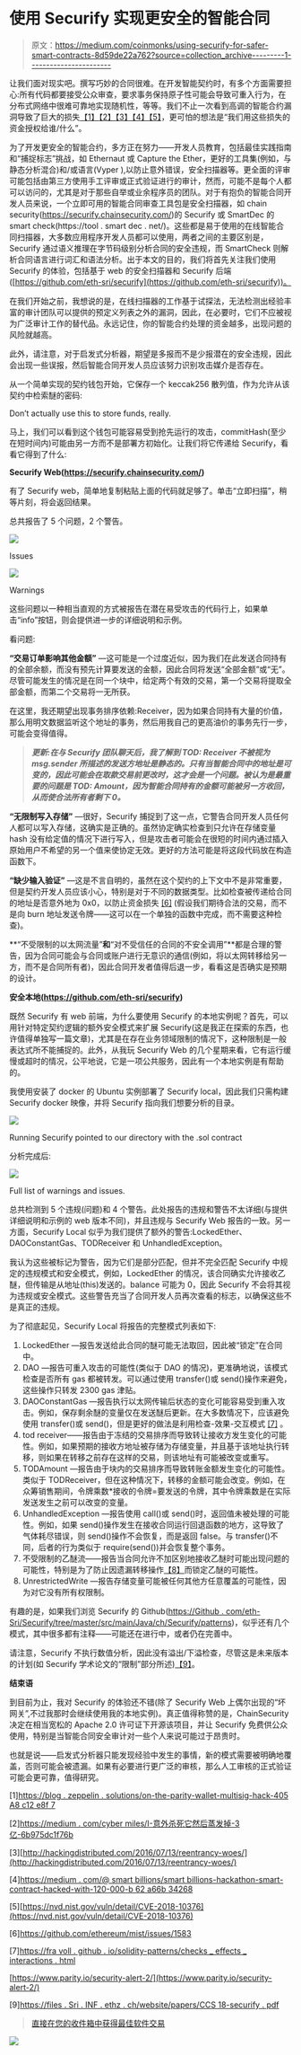 # 使用 Securify 实现更安全的智能合同

> 原文：<https://medium.com/coinmonks/using-securify-for-safer-smart-contracts-8d59de22a762?source=collection_archive---------1----------------------->

让我们面对现实吧。撰写巧妙的合同很难。在开发智能契约时，有多个方面需要担心:所有代码都要接受公众审查，要求事务保持原子性可能会导致可重入行为，在分布式网络中很难可靠地实现随机性，等等。我们不止一次看到高调的智能合约漏洞导致了巨大的损失[【1】](https://blog.zeppelin.solutions/on-the-parity-wallet-multisig-hack-405a8c12e8f7)[【2】](/cybermiles/i-accidentally-killed-it-and-evaporated-300-million-6b975dc1f76b)[【3】](http://hackingdistributed.com/2016/07/13/reentrancy-woes/)[【4】](/@SmartBillions/smartbillions-hackathon-smart-contract-hacked-with-120-000-b62a66b34268)[【5】](https://nvd.nist.gov/vuln/detail/CVE-2018-10376)，更可怕的想法是“我们用这些损失的资金授权给谁/什么”。

为了开发更安全的智能合约，多方正在努力——开发人员教育，包括最佳实践指南和“捕捉标志”挑战，如 Ethernaut 或 Capture the Ether，更好的工具集(例如，与静态分析混合)和/或语言(Vyper ),以防止意外错误，安全扫描器等。更全面的评审可能包括由第三方使用手工评审或正式验证进行的审计，然而，可能不是每个人都可以访问的，尤其是对于那些自举或业余程序员的团队。对于有抱负的智能合同开发人员来说，一个立即可用的智能合同审查工具包是安全扫描器，如 chain security(https://securify.chainsecurity.com/)的 Securify 或 SmartDec 的 smart check(https://tool . smart dec . net/)。这些都是易于使用的在线智能合同扫描器，大多数应用程序开发人员都可以使用，两者之间的主要区别是，Securify 通过语义推理在字节码级别分析合同的安全违规，而 SmartCheck 则解析合同语言进行词汇和语法分析。出于本文的目的，我们将首先关注我们使用 Securify 的体验，包括基于 web 的安全扫描器和 Securify 后端([https://github.com/eth-sri/securify](https://github.com/eth-sri/securify))。

在我们开始之前，我想说的是，在线扫描器的工作基于试探法，无法检测出经验丰富的审计团队可以提供的预定义列表之外的漏洞，因此，在必要时，它们不应被视为广泛审计工作的替代品。永远记住，你的智能合约处理的资金越多，出现问题的风险就越高。

此外，请注意，对于启发式分析器，期望是多报而不是少报潜在的安全违规，因此会出现一些误报，然后智能合同开发人员应该努力识别攻击媒介是否存在。

从一个简单实现的契约钱包开始，它保存一个 keccak256 散列值，作为允许从该契约中检索醚的密码:

Don’t actually use this to store funds, really.

马上，我们可以看到这个钱包可能容易受到抢先运行的攻击，commitHash(至少在短时间内)可能由另一方而不是部署方初始化。让我们将它传递给 Securify，看看它得到了什么:

**Securify Web(https://securify.chainsecurity.com/)**

有了 Securify web，简单地复制粘贴上面的代码就足够了。单击“立即扫描”，稍等片刻，将会返回结果。

总共报告了 5 个问题，2 个警告。

![](img/3ee67e166a382ded54f61c209d5bb04e.png)

Issues

![](img/c3fcfed7b1576fdb4c5c248fa8b838c7.png)

Warnings

这些问题以一种相当直观的方式被报告在潜在易受攻击的代码行上，如果单击“info”按钮，则会提供进一步的详细说明和示例。

看问题:

**“交易订单影响其他金额”** —这可能是一个过度近似，因为我们在此发送合同持有的全部余额，而没有预先计算要发送的金额，因此合同将发送“全部金额”或“无”。尽管可能发生的情况是在同一个块中，给定两个有效的交易，第一个交易将提取全部金额，而第二个交易将一无所获。

在这里，我还期望出现事务排序依赖:Receiver，因为如果合同持有大量的价值，那么用明文数据监听这个地址的事务，然后用我自己的更高油价的事务先行一步，可能会变得值得。

> ***更新:在与 Securify 团队聊天后，我了解到 TOD: Receiver 不被视为 msg.sender 所描述的发送方地址是静态的。只有当智能合同中的地址是可变的，因此可能会在取款交易前更改时，这才会是一个问题。被认为是最重要的问题是 TOD: Amount，因为智能合同持有的金额可能被另一方收回，从而使合法所有者剩下 0。***

**“无限制写入存储”** —很好，Securify 捕捉到了这一点，它警告合同开发人员任何人都可以写入存储，这确实是正确的。虽然协定确实检查到只允许在存储变量 hash 没有给定值的情况下进行写入，但是攻击者可能会在很短的时间内通过插入原始用户不希望的另一个值来使协定无效。更好的方法可能是将这段代码放在构造函数下。

**“缺少输入验证”** —这是不言自明的，虽然在这个契约的上下文中不是非常重要，但是契约开发人员应该小心，特别是对于不同的数据类型。比如检查被传递给合同的地址是否意外地为 0x0，以防止资金损失 [[6]](https://github.com/ethereum/mist/issues/1583) (假设我们期待合法的交易，而不是向 burn 地址发送令牌——这可以在一个单独的函数中完成，而不需要这种检查)。

**“不受限制的以太网流量”**和**“对不受信任的合同的不安全调用”**都是合理的警告，因为合同可能会与合同或账户进行无意识的通信(例如，将以太网转移给另一方，而不是合同所有者)，因此合同开发者值得后退一步，看看这是否确实是预期的设计。

**安全本地(https://github.com/eth-sri/securify)**

既然 Securify 有 web 前端，为什么要使用 Securify 的本地实例呢？首先，可以用针对特定契约逻辑的额外安全模式来扩展 Securify(这是我正在探索的东西，也许值得单独写一篇文章)，尤其是在存在业务领域限制的情况下，这种限制是一般表达式所不能捕捉的。此外，从我玩 Securify Web 的几个星期来看，它有运行缓慢或超时的情况，公平地说，它是一项公共服务，因此有一个本地实例是有帮助的。

我使用安装了 docker 的 Ubuntu 实例部署了 Securify local，因此我们只需构建 Securify docker 映像，并将 Securify 指向我们想要分析的目录。

![](img/3a9ff91b9ac9c4e73ab6dde8a5ea4913.png)

Running Securify pointed to our directory with the .sol contract

分析完成后:

![](img/36dd9e529c6207effdcb72b3310547d2.png)

Full list of warnings and issues.

总共检测到 5 个违规(问题)和 4 个警告。此处报告的违规和警告不太详细(与提供详细说明和示例的 web 版本不同)，并且违规与 Securify Web 报告的一致。另一方面，Securify Local 似乎为我们提供了额外的警告:LockedEther、DAOConstantGas、TODReceiver 和 UnhandledException。

我认为这些被标记为警告，因为它们是部分匹配，但并不完全匹配 Securify 中规定的违规模式和安全模式，例如，LockedEther 的情况，该合同确实允许接收乙醚，但传输是从地址(this)发送的。balance 可能为 0，因此 Securify 不会将其视为违规或安全模式。这些警告充当了合同开发人员再次查看的标志，以确保这些不是真正的违规。

为了彻底起见，Securify Local 将报告的完整模式列表如下:

1.  LockedEther —报告发送给此合同的醚可能无法取回，因此被“锁定”在合同中。
2.  DAO —报告可重入攻击的可能性(类似于 DAO 的情况)，更准确地说，该模式检查是否所有 gas 都被转发。可以通过使用 transfer()或 send()操作来避免，这些操作只转发 2300 gas 津贴。
3.  DAOConstantGas —报告执行以太网传输后状态的变化可能容易受到重入攻击。例如，保存剩余醚的变量仅在发送醚后更新。在大多数情况下，应该避免使用 transfer()或 send()，但是更好的做法是利用检查-效果-交互模式 [[7]](https://fravoll.github.io/solidity-patterns/checks_effects_interactions.html) 。
4.  tod receiver——报告由于冻结的交易排序而导致转让接收方发生变化的可能性。例如，如果预期的接收方地址被存储为存储变量，并且基于该地址执行转移，则如果在转移之前存在这样的交易，则该地址有可能被改变或重写。
5.  TODAmount —报告由于块内的交易排序而导致转账金额发生变化的可能性。类似于 TODReceiver，但在这种情况下，转移的金额可能会改变。例如，在众筹销售期间，令牌乘数*接收的令牌=要发送的令牌，其中令牌乘数是在实际发送发生之前可以改变的变量。
6.  UnhandledException —报告使用 call()或 send()时，返回值未被处理的可能性。例如，如果 send()操作发生在接收合同运行回退函数的地方，这导致了气体耗尽错误，则 send()操作不会恢复，而是返回 false。与 transfer()不同，后者的行为类似于 require(send())并会恢复整个事务。
7.  不受限制的乙醚流——报告当合同允许不加区别地接收乙醚时可能出现问题的可能性，特别是为了防止因遗漏转移操作[【8】](https://www.parity.io/security-alert-2/)而锁定乙醚的可能性。
8.  UnrestrictedWrite —报告存储变量可能被任何其他方任意覆盖的可能性，因为对它没有所有权限制。

有趣的是，如果我们浏览 Securify 的 Github([https://Github . com/eth-Sri/Securify/tree/master/src/main/Java/ch/Securify/patterns](https://github.com/eth-sri/securify/tree/master/src/main/java/ch/securify/patterns))，似乎还有几个模式，其中很多都有注释——可能还在进行中，或者仍在完善中。

请注意，Securify 不执行数值分析，因此没有溢出/下溢检查，尽管这是未来版本的计划(如 Securify 学术论文的“限制”部分所述)[【9】](https://files.sri.inf.ethz.ch/website/papers/ccs18-securify.pdf)。

**结束语**

到目前为止，我对 Securify 的体验还不错(除了 Securify Web 上偶尔出现的“坏网关”,不过我那时会继续使用我的本地实例)。真正值得称赞的是，ChainSecurity 决定在相当宽松的 Apache 2.0 许可证下开源该项目，并让 Securify 免费供公众使用，特别是当智能合同安全审计对一些个人来说可能过于昂贵时。

也就是说——启发式分析器只能发现经验中发生的事情，新的模式需要被明确地覆盖，否则可能会被遗漏。如果有必要进行更广泛的审核，那么人工审核的正式验证可能会更可靠，值得研究。

[1][https://blog . zeppelin . solutions/on-the-parity-wallet-multisig-hack-405 A8 c12 e8f 7](https://blog.zeppelin.solutions/on-the-parity-wallet-multisig-hack-405a8c12e8f7)

[2][https://medium . com/cyber miles/I-意外杀死它然后蒸发掉-3 亿-6b975dc1f76b](/cybermiles/i-accidentally-killed-it-and-evaporated-300-million-6b975dc1f76b)

[3][http://hackingdistributed.com/2016/07/13/reentrancy-woes/](http://hackingdistributed.com/2016/07/13/reentrancy-woes/)

[4][https://medium . com/@ smart billions/smart billions-hackathon-smart-contract-hacked-with-120-000-b 62 a66b 34268](/@SmartBillions/smartbillions-hackathon-smart-contract-hacked-with-120-000-b62a66b34268)

[5][https://nvd.nist.gov/vuln/detail/CVE-2018-10376](https://nvd.nist.gov/vuln/detail/CVE-2018-10376)

[6]https://github.com/ethereum/mist/issues/1583

[7][https://fra voll . github . io/solidity-patterns/checks _ effects _ interactions . html](https://fravoll.github.io/solidity-patterns/checks_effects_interactions.html)

[https://www.parity.io/security-alert-2/](https://www.parity.io/security-alert-2/)

[9][https://files . Sri . INF . ethz . ch/website/papers/CCS 18-securify . pdf](https://files.sri.inf.ethz.ch/website/papers/ccs18-securify.pdf)

> [直接在您的收件箱中获得最佳软件交易](https://coincodecap.com/?utm_source=coinmonks)

[![](img/7c0b3dfdcbfea594cc0ae7d4f9bf6fcb.png)](https://coincodecap.com/?utm_source=coinmonks)